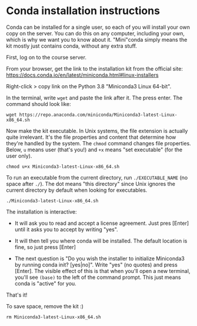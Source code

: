 # Conda installation instructions

Conda can be installed for a single user, so each of you will install your own copy on the server.
You can do this on any computer, including your own, which is why we want you to know about it.
"Mini"conda simply means the kit mostly just contains conda, without any extra stuff.

First, log on to the course server.

From your browser, get the link to the installation kit from the official site:
https://docs.conda.io/en/latest/miniconda.html#linux-installers

Right-click > copy link on the Python 3.8 "Miniconda3 Linux 64-bit".

In the terminal, write `wget` and paste the link after it. The press enter.
The command should look like:

```
wget https://repo.anaconda.com/miniconda/Miniconda3-latest-Linux-x86_64.sh
```

Now make the kit executable. In Unix systems, the file extension is actually quite irrelevant.
It's the file properties and content that determine how they're handled by the system.
The `chmod` command changes file properties. 
Below, `u` means user (that's you!) and `+x` means "set executable" (for the user only).

```
chmod u+x Miniconda3-latest-Linux-x86_64.sh
```

To run an executable from the current directory, run `./EXECUTABLE_NAME` (no space after `./`).
The dot means "this directory" since Unix ignores the current directory by default when looking for executables.

```
./Miniconda3-latest-Linux-x86_64.sh
```

The installation is interactive:

- It will ask you to read and accept a license agreement.
Just pres [Enter] until it asks you to accept by writing "yes".

- It will then tell you where conda will be installed. 
The default location is fine, so just press [Enter]

- The next question is "Do you wish the installer to initialize Miniconda3
by running conda init? [yes|no]". Write "yes" (no quotes) and press [Enter].
The visible effect of this is that when you'll open a new terminal, you'll see
`(base)` to the left of the command prompt. This just means conda is "active" for you.

That's it!

To save space, remove the kit :)

```
rm Miniconda3-latest-Linux-x86_64.sh
```
